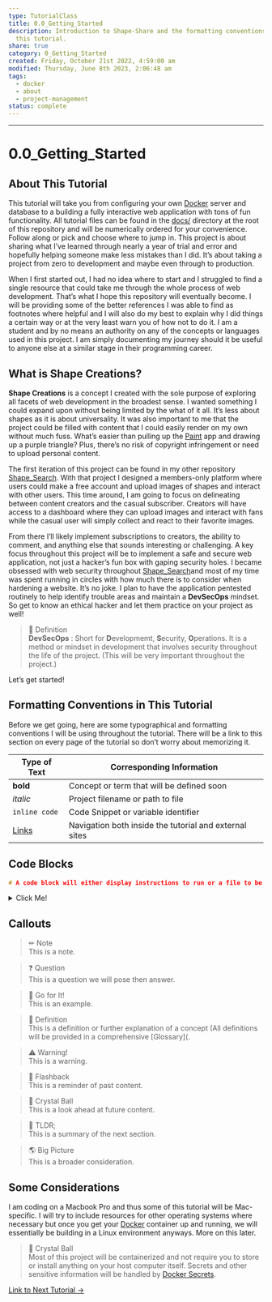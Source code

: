 ```yaml
---  
type: TutorialClass  
title: 0.0_Getting_Started  
description: Introduction to Shape-Share and the formatting conventions used in  
  this tutorial.  
share: true  
category: 0_Getting_Started  
created: Friday, October 21st 2022, 4:59:00 am  
modified: Thursday, June 8th 2023, 2:06:48 am  
tags:  
  - docker  
  - about  
  - project-management  
status: complete  
---  
```

  
  
---  
  
# 0.0_Getting_Started  
  
## About This Tutorial  
  
This tutorial will take you from configuring your own [Docker](https://www.docker.com) server and database to a building a fully interactive web application with tons of fun functionality. All tutorial files can be found in the [docs/](/docs/) directory at the root of this repository and will be numerically ordered for your convenience. Follow along or pick and choose where to jump in. This project is about sharing what I’ve learned through nearly a year of trial and error and hopefully helping someone make less mistakes than I did. It’s about taking a project from zero to development and maybe even through to production.  
  
When I first started out, I had no idea where to start and I struggled to find a single resource that could take me through the whole process of web development. That’s what I hope this repository will eventually become. I will be providing some of the better references I was able to find as footnotes where helpful and I will also do my best to explain why I did things a certain way or at the very least warn you of how not to do it. I am a student and by no means an authority on any of the concepts or languages used in this project. I am simply documenting my journey should it be useful to anyone else at a similar stage in their programming career.  
  
## What is Shape Creations?  
  
**Shape Creations** is a concept I created with the sole purpose of exploring all facets of web development in the broadest sense. I wanted something I could expand upon without being limited by the what of it all. It’s less about shapes as it is about universality. It was also important to me that the project could be filled with content that I could easily render on my own without much fuss. What’s easier than pulling up the [Paint](https://jspaint.app/#local:7aebb2e52e46f8) app and drawing up a purple triangle? Plus, there’s no risk of copyright infringement or need to upload personal content.  
  
The first iteration of this project can be found in my other repository [Shape_Search](https://github.com/Nyki-Anderson/shape_search). With that project I designed a members-only platform where users could make a free account and upload images of shapes and interact with other users. This time around, I am going to focus on delineating between content creators and the casual subscriber. Creators will have access to a dashboard where they can upload images and interact with fans while the casual user will simply collect and react to their favorite images.  
  
From there I’ll likely implement subscriptions to creators, the ability to comment, and anything else that sounds interesting or challenging. A key focus throughout this project will be to implement a safe and secure web application, not just a hacker’s fun box with gaping security holes. I became obsessed with web security throughout [Shape_Search](https://github.com/Nyki-Anderson/shape_search)and most of my time was spent running in circles with how much there is to consider when hardening a website. It’s no joke. I plan to have the application pentested routinely to help identify trouble areas and maintain a **DevSecOps** mindset. So get to know an ethical hacker and let them practice on your project as well!  
  
> 🍎 Definition    
> **DevSecOps** : Short for **D**evelopmemt, **S**ecurity, **O**perations. It is a method or mindset in development that involves security throughout the life of the project. (This will be very important throughout the project.)  
  
Let’s get started!  
  
## Formatting Conventions in This Tutorial  
  
Before we get going, here are some typographical and formatting conventions I will be using throughout the tutorial. There will be a link to this section on every page of the tutorial so don’t worry about memorizing it.  
  
| Type of Text  | Corresponding Information                         |  
| ------------- | ------------------------------------------------- |  
| **bold**      | Concept or term that will be defined soon               |  
| *italic*      | Project filename or path to file |  
| `inline code` | Code Snippet or variable identifier                                      |  
| [Links](Links.md#)     | Navigation both inside the tutorial and external sites                                                  |  
  
## Code Blocks  
  
```C++  
# A code block will either display instructions to run or a file to be copied.  
```  
  
<details>  
	<summary>Click Me!</summary>  
  
```C++   
# This is output to a code block   
```  
  
</details>  
  
## Callouts  
  
> ✏ Note    
> This is a note.  
  
> ❓ Question    
> This is a question we will pose then answer.  
  
> 🏁 Go for It!    
> This is an example.  
  
> 🍎 Definition    
> This is a definition or further explanation of a concept (All definitions will be provided in a comprehensive [Glossary](.  
  
>  ⚠ Warning!    
> This is a warning.  
  
> 🔦 Flashback    
> This is a reminder of past content.  
  
> 🔮 Crystal Ball    
> This is a look ahead at future content.  
  
> 📖 TLDR;    
> This is a summary of the next section.  
  
> 🌎 Big Picture    
> This is a broader consideration.  
  
## Some Considerations  
  
I am coding on a Macbook Pro and thus some of this tutorial will be Mac-specific. I will try to include resources for other operating systems where necessary but once you get your [Docker](https://docker.com) container up and running, we will essentially be building in a Linux environment anyways. More on this later.  
  
> 🔮 Crystal Ball    
> Most of this project will be containerized and not require you to store or install anything on your host computer itself. Secrets and other sensitive information will be handled by [Docker Secrets](https://docs.docker.com/engine/swarm/secrets/).  
  
[ Link to Next Tutorial →](./0.1_My_Development_Environment_Pt_1.md#)  
